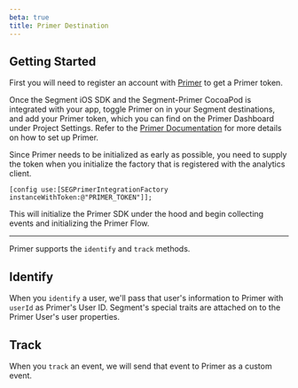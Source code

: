 ```yaml
---
beta: true
title: Primer Destination
---
```


## Getting Started

First you will need to register an account with [Primer](https://goprimer.com) to get a Primer token.

Once the Segment iOS SDK and the Segment-Primer CocoaPod is integrated with your app, toggle Primer on in your Segment destinations, and add your Primer token, which you can find on the Primer Dashboard under Project Settings. Refer to the [Primer Documentation](http://docs.goprimer.com) for more details on how to set up Primer.

Since Primer needs to be initialized as early as possible, you need to supply the token when you initialize the factory that is registered with the analytics client.

```
[config use:[SEGPrimerIntegrationFactory instanceWithToken:@"PRIMER_TOKEN"]];
```

This will initialize the Primer SDK under the hood and begin collecting events and initializing the Primer Flow.

- - -

Primer supports the `identify` and `track` methods.

## Identify

When you `identify` a user, we'll pass that user's information to Primer with `userId` as Primer's User ID.
Segment's special traits are attached on to the Primer User's user properties.


## Track

When you `track` an event, we will send that event to Primer as a custom event.
